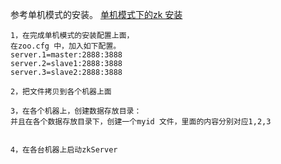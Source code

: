 参考单机模式的安装。
[单机模式下的zk 安装](https://github.com/easesstone/knowledge/blob/master/BigData/Zookeeper/ZK%20%E5%8D%95%E6%9C%BA%E6%A8%A1%E5%BC%8F.md)
```
1，在完成单机模式的安装配置上面，
在zoo.cfg 中，加入如下配置。
server.1=master:2888:3888
server.2=slave1:2888:3888
server.3=slave2:2888:3888

2，把文件拷贝到各个机器上面

3，在各个机器上，创建数据存放目录：
并且在各个数据存放目录下，创建一个myid 文件，里面的内容分别对应1,2,3


4，在各台机器上启动zkServer

```

